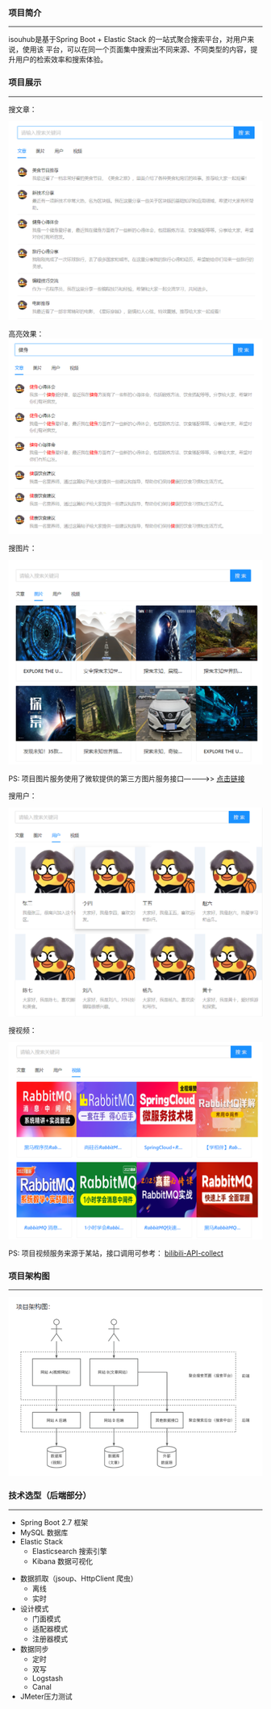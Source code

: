 ### 项目简介 ###

- - -
isouhub是基于Spring Boot + Elastic Stack 的一站式聚合搜索平台，对用户来说，使用该
平台，可以在同一个页面集中搜索出不同来源、不同类型的内容，提升用户的检索效率和搜索体验。

### 项目展示 ###

- - -
搜文章：

![img.png](img/img.png)

高亮效果：
![img_5.png](img/img_5.png)

搜图片：

![img_1.png](img/img_1.png)

PS:
项目图片服务使用了微软提供的第三方图片服务接口————>>  [点击链接](https://www.bing.com/?scope=images&nr=1&FORM=NOFORM)

搜用户：

![img_2.png](img/img_2.png)

搜视频：

![img_3.png](img/img_3.png)

PS:
项目视频服务来源于某站，接口调用可参考： [bilibili-API-collect](https://github.com/SocialSisterYi/bilibili-API-collect)

### 项目架构图 ### 

- - -

![img_4.png](img/img_4.png)

### 技术选型（后端部分） ###

- - -

+ Spring Boot 2.7 框架
+ MySQL 数据库
+ Elastic Stack
    - Elasticsearch 搜索引擎
    - Kibana 数据可视化

- 数据抓取（jsoup、HttpClient 爬虫）
    - 离线
    - 实时
- 设计模式
    - 门面模式
    - 适配器模式
    - 注册器模式
- 数据同步
    - 定时
    - 双写
    - Logstash
    - Canal
- JMeter压力测试





